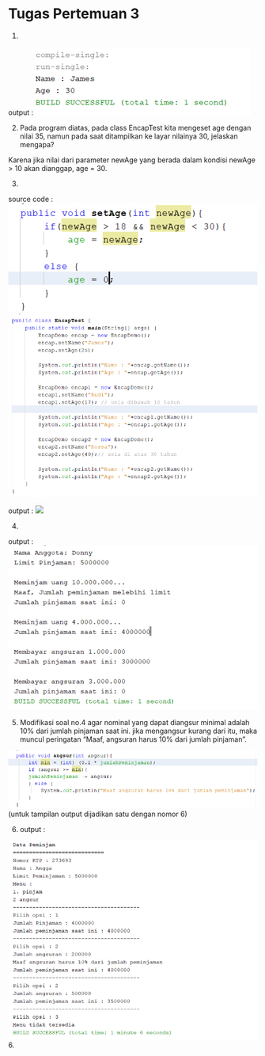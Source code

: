 # Tugas Pertemuan 3

1. 
output :
<img src="tugas1.png">

2. Pada	program	diatas, pada class EncapTest kita mengeset age dengan nilai 35, namun pada saat	ditampilkan	ke layar nilainya 30, jelaskan mengapa?

Karena jika nilai dari parameter newAge yang berada dalam kondisi newAge > 10 akan dianggap, age = 30.

3. 
source code :
<img src="tugas3.png">
<img src="tugas3_main.png">


output :
<img src="tugas_output">

4. 
output :
<img src="tugas4.png">

5. Modifikasi soal no.4	agar nominal yang dapat	diangsur minimal adalah	10%	dari jumlah	pinjaman	saat ini. jika mengangsur kurang dari itu, maka	muncul	peringatan “Maaf, angsuran harus 10% dari jumlah pinjaman”.


<img src="tugas5.png">
(untuk tampilan output dijadikan satu dengan nomor 6)

6. output :
<img src="tugas6_out.png">
6. 